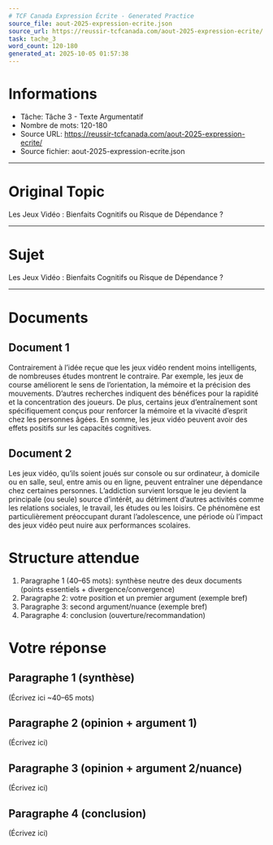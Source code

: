 ```yaml
---
# TCF Canada Expression Écrite - Generated Practice
source_file: aout-2025-expression-ecrite.json
source_url: https://reussir-tcfcanada.com/aout-2025-expression-ecrite/
task: tache_3
word_count: 120-180
generated_at: 2025-10-05 01:57:38
---
```


# Informations
- Tâche: Tâche 3 - Texte Argumentatif
- Nombre de mots: 120-180
- Source URL: https://reussir-tcfcanada.com/aout-2025-expression-ecrite/
- Source fichier: aout-2025-expression-ecrite.json

---

# Original Topic
Les Jeux Vidéo : Bienfaits Cognitifs ou Risque de Dépendance ?

---

# Sujet
Les Jeux Vidéo : Bienfaits Cognitifs ou Risque de Dépendance ?

---
# Documents
## Document 1
Contrairement à l’idée reçue que les jeux vidéo rendent moins intelligents, de nombreuses études montrent le contraire. Par exemple, les jeux de course améliorent le sens de l’orientation, la mémoire et la précision des mouvements. D’autres recherches indiquent des bénéfices pour la rapidité et la concentration des joueurs. De plus, certains jeux d’entraînement sont spécifiquement conçus pour renforcer la mémoire et la vivacité d’esprit chez les personnes âgées. En somme, les jeux vidéo peuvent avoir des effets positifs sur les capacités cognitives.

## Document 2
Les jeux vidéo, qu’ils soient joués sur console ou sur ordinateur, à domicile ou en salle, seul, entre amis ou en ligne, peuvent entraîner une dépendance chez certaines personnes. L’addiction survient lorsque le jeu devient la principale (ou seule) source d’intérêt, au détriment d’autres activités comme les relations sociales, le travail, les études ou les loisirs. Ce phénomène est particulièrement préoccupant durant l’adolescence, une période où l’impact des jeux vidéo peut nuire aux performances scolaires.

# Structure attendue
1) Paragraphe 1 (40–65 mots): synthèse neutre des deux documents (points essentiels + divergence/convergence)
2) Paragraphe 2: votre position et un premier argument (exemple bref)
3) Paragraphe 3: second argument/nuance (exemple bref)
4) Paragraphe 4: conclusion (ouverture/recommandation)

# Votre réponse
## Paragraphe 1 (synthèse)
(Écrivez ici ~40–65 mots)

## Paragraphe 2 (opinion + argument 1)
(Écrivez ici)

## Paragraphe 3 (opinion + argument 2/nuance)
(Écrivez ici)

## Paragraphe 4 (conclusion)
(Écrivez ici)

